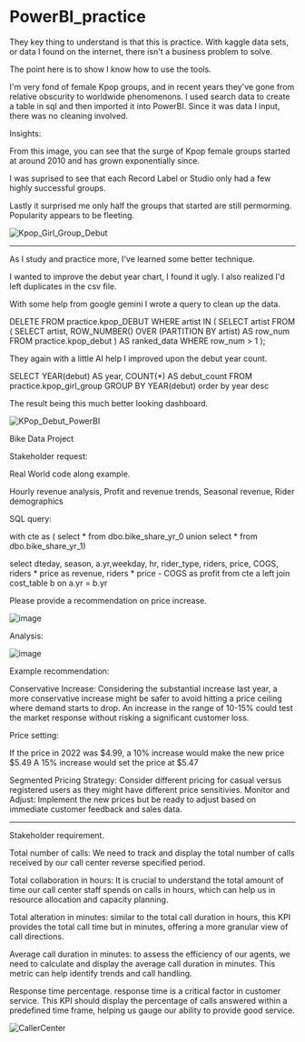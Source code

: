 # PowerBI_practice

They key thing to understand is that this is practice.  With kaggle data sets, or data I found on the internet, there isn't a business problem to solve.  

The point here is to show I know how to use the tools.


I'm very fond of female Kpop groups, and in recent years they've gone from relative obscurity to worldwide phenomenons. I used search data to create a table in sql and then imported it into PowerBI.  Since it was data I input, there was no cleaning involved.

Insights:

From this image, you can see that the surge of Kpop female groups started at around 2010 and has grown exponentially since.

I was suprised to see that each Record Label or Studio only had a few highly successful groups.

Lastly it surprised me only half the groups that started are still permorming. Popularity appears to be fleeting.

![Kpop_Girl_Group_Debut](https://github.com/BradleyColson/PowerBI_practice/assets/132014177/a7d5bdf6-87eb-494d-b85f-04207494dcbb)

****

As I study and practice more, I've learned some better technique.

I wanted to improve the debut year chart, I found it ugly. I also realized I'd left duplicates in the csv file.

With some help from google gemini I wrote a query to clean up the data.

DELETE FROM practice.kpop_DEBUT
WHERE artist IN (
  SELECT artist
  FROM (
    SELECT artist, ROW_NUMBER() OVER (PARTITION BY artist) AS row_num
    FROM practice.kpop_debut
  ) AS ranked_data
  WHERE row_num > 1
);

They again with a little AI help I improved upon the debut year count.

SELECT YEAR(debut) AS year, COUNT(*) AS debut_count
FROM practice.kpop_girl_group
GROUP BY YEAR(debut)
order by year desc

The result being this much better looking dashboard.

![KPop_Debut_PowerBI](https://github.com/BradleyColson/PowerBI_practice/assets/132014177/1f0c94dd-3bf4-48d5-9010-59c0b04083ef)

Bike Data Project

Stakeholder request:

Real World code along example.

Hourly revenue analysis, Profit and revenue trends, Seasonal revenue, Rider demographics

SQL query:

with cte as (
select *
from dbo.bike_share_yr_0
union
select *
from dbo.bike_share_yr_1)

select 
	dteday, season, a.yr,weekday, hr, rider_type, riders, price, COGS, 
	riders * price as revenue,
	riders * price - COGS as profit
from cte a
left join cost_table b
	on a.yr = b.yr

Please provide a recommendation on price increase.

![image](https://github.com/BradleyColson/PowerBI_practice/assets/132014177/c2ece381-9329-48b5-917a-0918fe25a94a)

Analysis:

![image](https://github.com/BradleyColson/PowerBI_practice/assets/132014177/48e2b88c-e4b9-48a9-b9cf-7a5e71862c58)


Example recommendation:

Conservative Increase: Considering the substantial increase last year, a more conservative increase might be safer to avoid hitting a price ceiling where demand starts to drop.  An increase in the range of 10-15% could test the market response without risking a significant customer loss.

Price setting: 


If the price in 2022 was $4.99, a 10% increase would make the new price $5.49
A 15% increase would set the price at $5.47

Segmented Pricing Strategy: Consider different pricing for casual versus registered users as they might have different price sensitivies.
Monitor and Adjust: Implement the new prices but be ready to adjust based on immediate customer feedback and sales data.

********************

Stakeholder requirement.

Total number of calls: We need to track and display the total number of calls received by our call center reverse specified period.

Total collaboration in hours: It is crucial to understand the total amount of time our call center staff spends on calls in hours, which can help us in resource allocation and capacity planning.

Total alteration in minutes: similar to the total call duration in hours, this KPI provides the total call time but in minutes, offering a more granular view of call directions.

Average call duration in minutes: to assess the efficiency of our agents, we need to calculate and display the average call duration in minutes. This metric can help identify trends and call handling.

Response time percentage. response time is a critical factor in customer service. This KPI should display the percentage of calls answered within a predefined time frame, helping us gauge our ability to provide good service.


![CallerCenter](https://github.com/BradleyColson/PowerBI_practice/assets/132014177/49beb91a-bd38-4bbd-8ee8-79484f1a10f4)



